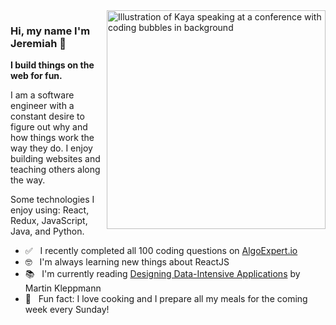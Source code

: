 
<img align="right" src="https://octodex.github.com/images/welcometocat.png" alt="Illustration of Kaya speaking at a conference with coding bubbles in background" width=350px height=350px/>

### Hi, my name I'm Jeremiah :wave:

**I build things on the web for fun.**

I am a software engineer with a constant desire to figure out why and how things work the way they do. I enjoy building websites and teaching others along the way.

Some technologies I enjoy using: React, Redux, JavaScript, Java, and Python.

- :white_check_mark: &nbsp; I recently completed all 100 coding questions on [AlgoExpert.io](https://www.algoexpert.io/questions)</pre>
- :nerd_face: &nbsp; I'm always learning new things about ReactJS
- :books: &nbsp; I'm currently reading [Designing Data-Intensive Applications](https://www.oreilly.com/library/view/designing-data-intensive-applications/9781491903063/) by Martin Kleppmann
- :sushi: &nbsp; Fun fact: I love cooking and I prepare all my meals for the coming week every Sunday!
